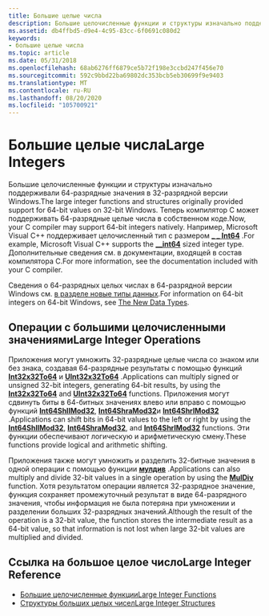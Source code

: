 ```yaml
---
title: Большие целые числа
description: Большие целочисленные функции и структуры изначально поддерживали 64-разрядные значения в 32-разрядной версии Windows.
ms.assetid: db4ffbd5-d9e4-4c95-83cc-6f0691c080d2
keywords:
- большие целые числа
ms.topic: article
ms.date: 05/31/2018
ms.openlocfilehash: 68ab6276ff6879ce5b72f198e3ccbd247f456e70
ms.sourcegitcommit: 592c9bbd22ba69802dc353bcb5eb30699f9e9403
ms.translationtype: MT
ms.contentlocale: ru-RU
ms.lasthandoff: 08/20/2020
ms.locfileid: "105700921"
---
```

# <a name="large-integers"></a><span data-ttu-id="40118-104">Большие целые числа</span><span class="sxs-lookup"><span data-stu-id="40118-104">Large Integers</span></span>

<span data-ttu-id="40118-105">Большие целочисленные функции и структуры изначально поддерживали 64-разрядные значения в 32-разрядной версии Windows.</span><span class="sxs-lookup"><span data-stu-id="40118-105">The large integer functions and structures originally provided support for 64-bit values on 32-bit Windows.</span></span> <span data-ttu-id="40118-106">Теперь компилятор C может поддерживать 64-разрядные целые числа в собственном коде.</span><span class="sxs-lookup"><span data-stu-id="40118-106">Now, your C compiler may support 64-bit integers natively.</span></span> <span data-ttu-id="40118-107">Например, Microsoft Visual C++ поддерживает целочисленный тип с размером [**\_ \_ Int64**](/windows/desktop/Midl/--int64) .</span><span class="sxs-lookup"><span data-stu-id="40118-107">For example, Microsoft Visual C++ supports the [**\_\_int64**](/windows/desktop/Midl/--int64) sized integer type.</span></span> <span data-ttu-id="40118-108">Дополнительные сведения см. в документации, входящей в состав компилятора C.</span><span class="sxs-lookup"><span data-stu-id="40118-108">For more information, see the documentation included with your C compiler.</span></span>

<span data-ttu-id="40118-109">Сведения о 64-разрядных целых числах в 64-разрядной версии Windows см. [в разделе новые типы данных](/windows/desktop/WinProg64/the-new-data-types).</span><span class="sxs-lookup"><span data-stu-id="40118-109">For information on 64-bit integers on 64-bit Windows, see [The New Data Types](/windows/desktop/WinProg64/the-new-data-types).</span></span>

## <a name="large-integer-operations"></a><span data-ttu-id="40118-110">Операции с большими целочисленными значениями</span><span class="sxs-lookup"><span data-stu-id="40118-110">Large Integer Operations</span></span>

<span data-ttu-id="40118-111">Приложения могут умножить 32-разрядные целые числа со знаком или без знака, создавая 64-разрядные результаты с помощью функций [**Int32x32To64**](/windows/desktop/api/Winnt/nf-winnt-int32x32to64) и [**UInt32x32To64**](/windows/desktop/api/Winnt/nf-winnt-uint32x32to64) .</span><span class="sxs-lookup"><span data-stu-id="40118-111">Applications can multiply signed or unsigned 32-bit integers, generating 64-bit results, by using the [**Int32x32To64**](/windows/desktop/api/Winnt/nf-winnt-int32x32to64) and [**UInt32x32To64**](/windows/desktop/api/Winnt/nf-winnt-uint32x32to64) functions.</span></span> <span data-ttu-id="40118-112">Приложения могут сдвинуть биты в 64-битных значениях влево или вправо с помощью функций [**Int64ShllMod32**](/windows/desktop/api/Winnt/nf-winnt-int64shllmod32), [**Int64ShraMod32**](/windows/desktop/api/Winnt/nf-winnt-int64shramod32)и [**Int64ShrlMod32**](/windows/desktop/api/Winnt/nf-winnt-int64shrlmod32) .</span><span class="sxs-lookup"><span data-stu-id="40118-112">Applications can shift bits in 64-bit values to the left or right by using the [**Int64ShllMod32**](/windows/desktop/api/Winnt/nf-winnt-int64shllmod32), [**Int64ShraMod32**](/windows/desktop/api/Winnt/nf-winnt-int64shramod32), and [**Int64ShrlMod32**](/windows/desktop/api/Winnt/nf-winnt-int64shrlmod32) functions.</span></span> <span data-ttu-id="40118-113">Эти функции обеспечивают логическую и арифметическую смену.</span><span class="sxs-lookup"><span data-stu-id="40118-113">These functions provide logical and arithmetic shifting.</span></span>

<span data-ttu-id="40118-114">Приложения также могут умножить и разделить 32-битные значения в одной операции с помощью функции [**мулдив**](/windows/desktop/api/Winbase/nf-winbase-muldiv) .</span><span class="sxs-lookup"><span data-stu-id="40118-114">Applications can also multiply and divide 32-bit values in a single operation by using the [**MulDiv**](/windows/desktop/api/Winbase/nf-winbase-muldiv) function.</span></span> <span data-ttu-id="40118-115">Хотя результатом операции является 32-разрядное значение, функция сохраняет промежуточный результат в виде 64-разрядного значения, чтобы информация не была потеряна при умножении и разделении больших 32-разрядных значений.</span><span class="sxs-lookup"><span data-stu-id="40118-115">Although the result of the operation is a 32-bit value, the function stores the intermediate result as a 64-bit value, so that information is not lost when large 32-bit values are multiplied and divided.</span></span>

## <a name="large-integer-reference"></a><span data-ttu-id="40118-116">Ссылка на большое целое число</span><span class="sxs-lookup"><span data-stu-id="40118-116">Large Integer Reference</span></span>

-   [<span data-ttu-id="40118-117">Большие целочисленные функции</span><span class="sxs-lookup"><span data-stu-id="40118-117">Large Integer Functions</span></span>](large-integer-functions.md)
-   [<span data-ttu-id="40118-118">Структуры больших целых чисел</span><span class="sxs-lookup"><span data-stu-id="40118-118">Large Integer Structures</span></span>](large-integer-structures.md)

 

 